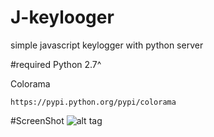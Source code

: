 # J-keylooger
simple javascript keylogger with python server 

#required
  Python 2.7^
  
  Colorama 
  
  ```
  https://pypi.python.org/pypi/colorama
  ```
  
#ScreenShot
![alt tag](https://s32.postimg.org/3kbunraxx/Screenshot_07202016_08_44_58_PM.png)
